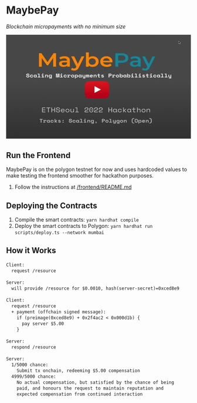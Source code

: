 # MaybePay

_Blockchain micropayments with no minimum size_

[![Demo video](./assets/video-icon.png)](https://www.youtube.com/watch?v=flhXOMp9hWI)

## Run the Frontend

MaybePay is on the polygon testnet for now and uses hardcoded values
to make testing the frontend smoother for hackathon purposes.

1. Follow the instructions at [/frontend/README.md](./frontend/README.md)

## Deploying the Contracts

1. Compile the smart contracts: `yarn hardhat compile`
2. Deploy the smart contracts to Polygon: `yarn hardhat run scripts/deploy.ts --network mumbai`

## How it Works

```
Client:
  request /resource

Server:
  will provide /resource for $0.0010, hash(server-secret)=0xced8e9

Client:
  request /resource
  + payment (offchain signed message):
    if (preimage(0xced8e9) + 0x2f4ac2 < 0x000d1b) {
      pay server $5.00
    }

Server:
  respond /resource

Server:
  1/5000 chance:
    Submit tx onchain, redeeming $5.00 compensation
  4999/5000 chance:
    No actual compensation, but satisfied by the chance of being
    paid, and honours the request to maintain reputation and
    expected compensation from continued interaction
```
